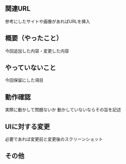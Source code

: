 ## 関連URL
参考にしたサイトや画像があればURLを挿入

## 概要（やったこと）
今回追加した内容・変更した内容

## やっていないこと
今回保留にした項目

## 動作確認
実際に動かして問題ないか
動かしていないならその旨を記述

## UIに対する変更
必要であれば変更前と変更後のスクリーンショット

## その他

